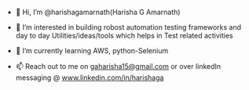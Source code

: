 - 👋 Hi, I’m @harishagamarnath(Harisha G Amarnath)
- 👀 I’m interested in building robost automation testing frameworks and day to day Utilities/ideas/tools which helps in Test related activities
- 🌱 I’m currently learning AWS, python-Selenium 

- 📫 Reach out to me on gaharisha15@gmail.com or over linkedIn messaging @ www.linkedin.com/in/harishaga
<!---
harishagamarnath/harishagamarnath is a ✨ special ✨ repository because its `README.md` (this file) appears on your GitHub profile.
You can click the Preview link to take a look at your changes.
--->
